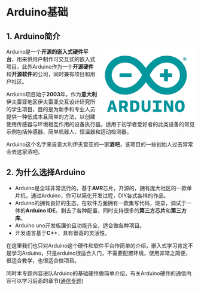 # Arduino基础

## 1. Arduino简介

<img src="../../images/Arduino基础/1.0-1.png" align="right" alt="Arduino logo"/>

Arduino是一个**开源的嵌入式硬件平台**，用来供用户制作可交互式的嵌入式项目。此外Arduino作为一个**开源硬件**和**开源软件**的公司，同时兼有项目和用户社区。

Arduino项目始于**2003**年，作为**意大利**伊夫雷亚地区伊夫雷亚交互设计研究所的学生项目，目的是为新手和专业人员提供一种低成本且简单的方法，以创建使用传感器与环境相互作用的设备执行器。适用于初学者爱好者的此类设备的常见示例包括传感器、简单机器人、恒温器和运动检测器。

Arduino这个名字来自意大利伊夫雷亚的一家**酒吧**，该项目的一些创始人过去常常会去这家酒吧。

## 2. 为什么选择Arduino

- Arduino是全球非常流行的，基于**AVR**芯片，开源的，拥有庞大社区的一款单片机，通过Arduino，你可以简化开发过程，DIY各式各样的作品。
- Arduino的拥有良好的生态，在软件方面拥有一款集写代码，烧录，调试于一体的**Arduino IDE**。剩去了各种配置，同时支持很多的**第三方芯片**和**第三方库**。
- Arduino uno开发板廉价且功能齐全，适合做各种项目。
- 开发语言基于**C++**，具有很高的灵活性。

在这里我们也只对Arduino这个硬件和软件平台作简单的介绍，嵌入式学习肯定不是学习Arduino，只是arduino很适合入门，不需要配置环境，使用非常之简便，很适合教学，也很适合做项目。

同时本专题内容进队Arduino的基础硬件做简单介绍，有关Arduino硬件的通信内容可以学习后面的章节([通信专题](../通信专题/介绍.md))
